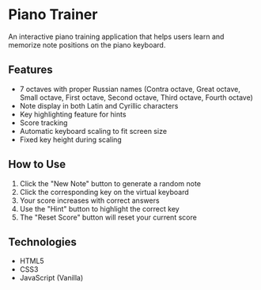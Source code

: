# Piano Trainer

An interactive piano training application that helps users learn and memorize note positions on the piano keyboard.

## Features

- 7 octaves with proper Russian names (Contra octave, Great octave, Small octave, First octave, Second octave, Third octave, Fourth octave)
- Note display in both Latin and Cyrillic characters
- Key highlighting feature for hints
- Score tracking
- Automatic keyboard scaling to fit screen size
- Fixed key height during scaling

## How to Use

1. Click the "New Note" button to generate a random note
2. Click the corresponding key on the virtual keyboard
3. Your score increases with correct answers
4. Use the "Hint" button to highlight the correct key
5. The "Reset Score" button will reset your current score

## Technologies

- HTML5
- CSS3
- JavaScript (Vanilla) 
